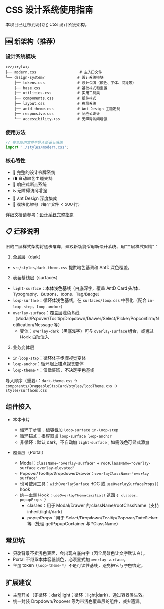 # CSS 设计系统使用指南

本项目已迁移到现代化 CSS 设计系统架构。

## 🆕 新架构（推荐）

### 设计系统模块
```
src/styles/
├── modern.css                    # 主入口文件
└── design-system/               # 设计系统模块
    ├── tokens.css               # 设计令牌（颜色、字体、间距等）
    ├── base.css                 # 基础样式和重置
    ├── utilities.css            # 实用工具类
    ├── components.css           # 组件样式
    ├── layout.css               # 布局系统
    ├── antd-theme.css           # Ant Design 主题定制
    ├── responsive.css           # 响应式设计
    └── accessibility.css        # 无障碍访问增强
```

### 使用方法
```typescript
// 在主应用文件中导入新设计系统
import './styles/modern.css';
```

### 核心特性
- 🎨 完整的设计令牌系统
- 🌗 自动暗色主题支持  
- 📱 响应式断点系统
- ♿ 无障碍访问增强
- 🎯 Ant Design 深度集成
- 🔧 模块化架构（每个文件 < 500 行）

详细文档请参考：[设计系统完整指南](./DESIGN_SYSTEM_GUIDE.md)

## 📋 迁移说明

旧的三层样式架构将逐步废弃，建议新功能采用新设计系统。用“三层样式架构”：

1) 全局层（dark）
- `src/styles/dark-theme.css` 提供暗色基调和 AntD 深色覆盖。

2) 表面基线层（surfaces）
- `light-surface`：本体浅色基线（白底深字，覆盖 AntD Card 头/体、Typography、Buttons、Icons、Tag/Badge）
- `loop-surface`：循环体浅色基线，在 `surfaces/loop.css` 中强化（配合 `in-loop-step`、`loop-anchor`）
- `overlay-surface`：覆盖层浅色基线（Modal/Popover/Tooltip/Dropdown/Drawer/Select/Picker/Popconfirm/Notification/Message 等）
  - 变体：`overlay-dark`（黑底浅字）可与 `overlay-surface` 组合，或通过 Hook 自动注入

3) 业务变体层
- `in-loop-step`：循环体子步骤视觉变体
- `loop-anchor`：循环起止锚点视觉变体
- `loop-theme-*`：仅做装饰，不决定字色基线

导入顺序（重要）：`dark-theme.css` → `components/DraggableStepCard/styles/loopTheme.css` → `styles/surfaces.css`

## 组件接入

- 本体卡片
  - 循环子步骤：根容器加 `loop-surface in-loop-step`
  - 循环锚点：根容器加 `loop-surface loop-anchor`
  - 非循环：默认 dark，不自动加 `light-surface`；如需浅色可显式添加

- 覆盖层（Portal）
  - Modal：`className="overlay-surface"` + `rootClassName="overlay-surface overlay-elevated"`
  - Popover/Tooltip/Dropdown/Drawer：`overlayClassName="overlay-surface"`
  - 也可使用工具：`withOverlaySurface` HOC 或 `useOverlaySurfaceProps()` hook
  - 统一主题 Hook：`useOverlayTheme(initial)` 返回 `{ classes, popupProps }`
    - classes：用于 Modal/Drawer 的 className/rootClassName（支持 inherit/light/dark）
    - popupProps：用于 Select/Dropdown/Tooltip/Popover/DatePicker 等（处理 getPopupContainer 与 *ClassName）

## 常见坑
- 只改背景不挂浅色表面，会出现白底白字（因全局暗色让文字默认白）。
- Portal 不继承本体容器颜色，必须显式加 `overlay-surface`。
- 主题 token（`loop-theme-*`）不是可读性基线，避免把它与字色绑定。

## 扩展建议
- 主题开关（非循环：dark|light；循环：light|dark），通过容器类生效。
- 统一封装 Dropdown/Popover 等为带浅色覆盖层的组件，减少遗漏。

